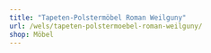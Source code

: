```yaml
---
title: "Tapeten-Polstermöbel Roman Weilguny"
url: /wels/tapeten-polstermoebel-roman-weilguny/
shop: Möbel
---
```

